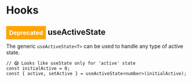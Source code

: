 # Hooks

## <span style="font-size:1rem;background:orange;color:#fff;padding:.5rem;">Deprecated</span> useActiveState

The generic `useActiveState<T>` can be used to handle any type of active state.

```tsx
// 😱 Looks like useState only for 'active' state
const initialActive = 0;
const { active, setActive } = useActiveState<number>(initialActive);
```
